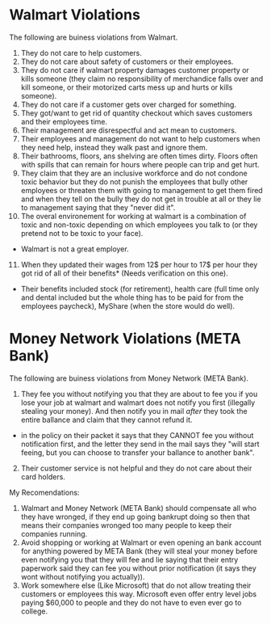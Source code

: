 # Walmart Violations

The following are buiness violations from Walmart.

1. They do not care to help customers.
2. They do not care about safety of customers or their employees.
3. They do not care if walmart property damages customer property or kills someone (they claim no responsibility of merchandice falls over and kill someone, or their motorized carts mess up and hurts or kills someone).
4. They do not care if a customer gets over charged for something.
5. They got/want to get rid of quantity checkout which saves customers and their employees time.
6. Their management are disrespectful and act mean to customers.
7. Their employees and management do not want to help customers when they need help, instead they walk past and ignore them.
8. Their bathrooms, floors, ans shelving are often times dirty. Floors often with spills that can remain for hours where people can trip and get hurt.
9. They claim that they are an inclusive workforce and do not condone toxic behavior but they do not punish the employees that bully other employees or threaten them with going to management to get them fired and when they tell on the bully they do not get in trouble at all or they lie to management saying that they "never did it".
10. The overal environement for working at walmart is a combination of toxic and non-toxic depending on which employees you talk to (or they pretend not to be toxic to your face).
  - Walmart is not a great employer.
11. When they updated their wages from 12$ per hour to 17$ per hour they got rid of all of their benefits* (Needs verification on this one).
  - Their benefits included stock (for retirement), health care (full time only and dental included but the whole thing has to be paid for from the employees paycheck),  MyShare (when the store would do well).

# Money Network Violations (META Bank)

The following are buiness violations from Money Network (META Bank).

1. They fee you without notifying you that they are about to fee you if you lose your job at walmart and walmart does not notify you first (illegally stealing your money). And then notify you in mail *after* they took the entire ballance and claim that they cannot refund it.
  - in the policy on their packet it says that they CANNOT fee you without notification first, and the letter they send in the mail says they "will start feeing, but you can choose to transfer your ballance to another bank".
2. Their customer service is not helpful and they do not care about their card holders.

My Recomendations:
1. Walmart and Money Network (META Bank) should compensate all who they have wronged, if they end up going bankrupt doing so then that means their companies wronged too many people to keep their companies running.
2. Avoid shopping or working at Walmart or even opening an bank account for anything powered by META Bank (they will steal your money before even notifying you that they will fee and lie saying that their entry paperwork said they can fee you without prior notification (it says they wont without notifying you actually)).
3. Work somewhere else (Like Microsoft) that do not allow treating their customers or employees this way. Microsoft even offer entry level jobs paying $60,000 to people and they do not have to even ever go to college.
